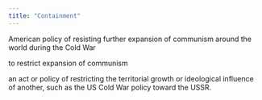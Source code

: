 ```yaml
---
title: "Containment"
---
```

American policy of resisting further expansion of communism around the world during the Cold War

to restrict expansion of communism

an act or policy of restricting the territorial growth or ideological influence of another, such as the US Cold War policy toward the USSR.

